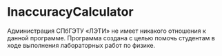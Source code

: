 # InaccuracyCalculator
Администрация СПбГЭТУ «ЛЭТИ» не имеет никакого отношения к данной программе.
Программа создана с целью помочь студентам в ходе выполнения лабораторных работ по физике.
